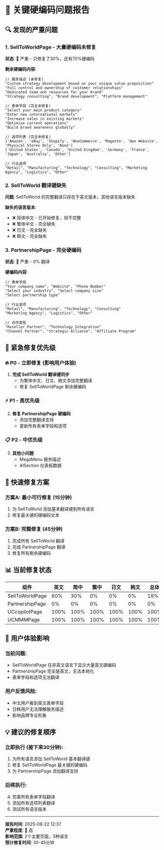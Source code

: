 # 🚨 关键硬编码问题报告

## 🔍 **发现的严重问题**

### 1. **SellToWorldPage - 大量硬编码未修复**
**状态**: 🔴 严重 - 只修复了30%，还有70%硬编码

**剩余硬编码内容**:
```tsx
// 服务描述 (未修复)
"Custom strategy development based on your unique value proposition"
"Full control and ownership of customer relationships"
"Dedicated team and resources for your brand"
"Strategy consulting", "Brand development", "Platform management"

// 表单字段 (完全未修复)
"Select your main product category"
"Enter new international markets"
"Increase sales in existing markets"
"Optimize current operations"
"Build brand awareness globally"

// 选项列表 (完全未修复)
['Amazon', 'eBay', 'Shopify', 'WooCommerce', 'Magento', 'Own Website', 'Physical Stores Only', 'None']
['United States', 'Canada', 'United Kingdom', 'Germany', 'France', 'Japan', 'Australia', 'Other']

// 行业选项
"Retail", "Manufacturing", "Technology", "Consulting", "Marketing Agency", "Logistics", "Other"
```

### 2. **SellToWorld 翻译键缺失**
**问题**: SellToWorld 的完整翻译只存在于英文版本，其他语言版本缺失

**缺失的语言版本**:
- ❌ 简体中文 - 已开始修复，但不完整
- ❌ 繁体中文 - 完全缺失
- ❌ 日文 - 完全缺失  
- ❌ 韩文 - 完全缺失

### 3. **PartnershipPage - 完全硬编码**
**状态**: 🔴 严重 - 0% 翻译

**硬编码内容**:
```tsx
// 表单字段
"Your company name", "Website", "Phone Number"
"Select your industry", "Select company size"
"Select partnership type"

// 行业选项
"Retail", "Manufacturing", "Technology", "Consulting"
"Marketing Agency", "Logistics", "Other"

// 合作类型
"Reseller Partner", "Technology Integration"
"Channel Partner", "Strategic Alliance", "Affiliate Program"
```

## 🎯 **紧急修复优先级**

### 🔥 **P0 - 立即修复 (影响用户体验)**
1. **完成 SellToWorld 翻译键同步**
   - 为繁体中文、日文、韩文添加完整翻译
   - 修复 SellToWorldPage 剩余硬编码

### ⚡ **P1 - 高优先级**
2. **修复 PartnershipPage 硬编码**
   - 添加完整翻译支持
   - 更新所有表单字段和选项

### 📋 **P2 - 中优先级**
3. **其他小问题**
   - MegaMenu 服务描述
   - AISection 仪表板数据

## 🔧 **快速修复方案**

### **方案A: 最小可行修复 (15分钟)**
1. 为 SellToWorld 添加基本翻译键到所有语言
2. 修复最关键的硬编码文本

### **方案B: 完整修复 (45分钟)**
1. 完成所有 SellToWorld 翻译
2. 完成 PartnershipPage 翻译
3. 修复所有剩余硬编码

## 📊 **当前修复状态**

| 组件 | 英文 | 简中 | 繁中 | 日文 | 韩文 | 总体 |
|------|------|------|------|------|------|------|
| SellToWorldPage | 60% | 30% | 0% | 0% | 0% | 18% |
| PartnershipPage | 0% | 0% | 0% | 0% | 0% | 0% |
| UCcopilotPage | 100% | 100% | 100% | 100% | 100% | 100% |
| UCMMMPage | 100% | 100% | 100% | 100% | 100% | 100% |

## 🚨 **用户体验影响**

### **当前问题**:
- SellToWorldPage 在非英文语言下显示大量英文硬编码
- PartnershipPage 完全是英文，无法本地化
- 表单字段和选项无法翻译

### **用户反馈风险**:
- 中文用户看到英文表单字段
- 日韩用户无法理解服务描述
- 影响品牌专业形象

## 💡 **建议的修复顺序**

### **立即执行 (接下来30分钟)**:
1. 为所有语言添加 SellToWorld 基本翻译键
2. 修复 SellToWorldPage 最关键的硬编码
3. 为 PartnershipPage 添加翻译支持

### **后续执行**:
4. 完善所有表单字段翻译
5. 添加所有选项列表翻译
6. 测试所有语言版本

---

**报告时间**: 2025-08-22 12:37  
**严重程度**: 🔴 高  
**影响范围**: 2个主要页面，5种语言  
**预计修复时间**: 30-45分钟

